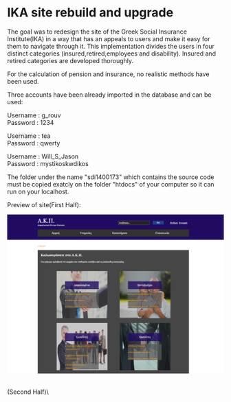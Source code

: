 # IKA site rebuild and upgrade

The goal was to redesign the site of the Greek Social Insurance Institute(IKA) in a way that has an appeals to users and make it easy for them to navigate through it. This implementation divides the users in four distinct categories (insured,retired,employees and disability). Insured and retired categories are developed thoroughly.

For the calculation of pension and insurance, no realistic methods have been used.

Three accounts have been already imported in the database and can be used:

Username : g_rouv\
Password : 1234

Username : tea\
Password : qwerty

Username : Will_S_Jason\
Password : mystikoskwdikos

The folder under the name "sdi1400173" which contains the source code must be copied exatcly on the folder "htdocs" of your computer so it can run on your localhost.

Preview of site(First Half):

![Screenshot](Screenshot_1.png)

\
(Second Half)\